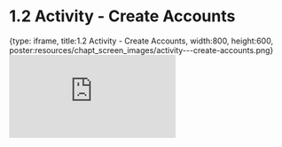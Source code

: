 # 1.2 Activity - Create Accounts
 
{type: iframe, title:1.2 Activity - Create Accounts, width:800, height:600, poster:resources/chapt_screen_images/activity---create-accounts.png}
![](http://science.c-moor.org/CURE-MicrobialMysteries/activity---create-accounts.html)
 

 
